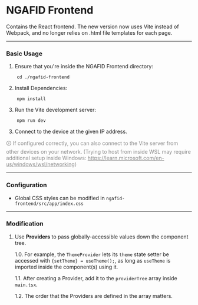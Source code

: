# NGAFID Frontend

Contains the React frontend. The new version now uses Vite instead of Webpack, and no longer relies on .html file templates for each page.

---

### Basic Usage

1. Ensure that you're inside the NGAFID Frontend directory:
```
    cd ./ngafid-frontend
```

2. Install Dependencies:
~~~
    npm install
~~~

3. Run the Vite development server:
~~~
    npm run dev
~~~

3. Connect to the device at the given IP address.

<span style="opacity:0.50">🛈 If configured correctly, you can also connect to the Vite server from other devices on your network. (Trying to host from inside WSL may require additional setup inside Windows: https://learn.microsoft.com/en-us/windows/wsl/networking) </span>

---

### Configuration

*  Global CSS styles can be modified in ```ngafid-frontend/src/app/index.css```

---

### Modification

1. Use **Providers** to pass globally-accessible values down the component tree.

    1.0. For example, the ```ThemeProvider``` lets its ```theme``` state setter be accessed with ```{setTheme} = useTheme();```, as long as ```useTheme``` is imported inside the component(s) using it.

    1.1. After creating a Provider, add it to the ```providerTree``` array inside ```main.tsx```.

    1.2. The order that the Providers are defined in the array matters.